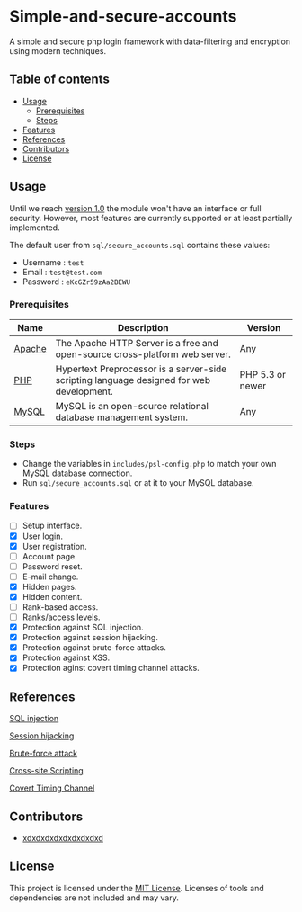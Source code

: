 # Simple-and-secure-accounts
A simple and secure php login framework with data-filtering and encryption using modern techniques.

## Table of contents
- [Usage](#usage)
    - [Prerequisites](#prerequisites)
    - [Steps](#steps)
- [Features](#features)
- [References](#references)
- [Contributors](#contributors)
- [License](#license)

## Usage
Until we reach [version 1.0](https://github.com/JasperDre/Simple-and-secure-accounts/milestones) the module won't have an interface or full security. However, most features are currently supported or at least partially implemented.

The default user from `sql/secure_accounts.sql` contains these values:
- Username	: `test`
- Email	: `test@test.com`
- Password	: `eKcGZr59zAa2BEWU`

### Prerequisites
Name | Description | Version
------------ | ------------- | -------------
[Apache](https://www.apachefriends.org/index.html) | The Apache HTTP Server is a free and open-source cross-platform web server. | Any
[PHP](https://www.apachefriends.org/index.html) |  Hypertext Preprocessor is a server-side scripting language designed for web development. | PHP 5.3 or newer
[MySQL](https://www.apachefriends.org/index.html) | MySQL is an open-source relational database management system. | Any

### Steps
- Change the variables in `includes/psl-config.php` to match your own MySQL database connection.
- Run `sql/secure_accounts.sql` or at it to your MySQL database.

### Features
- [ ] Setup interface.
- [x] User login.
- [x] User registration.
- [ ] Account page.
- [ ] Password reset.
- [ ] E-mail change.
- [x] Hidden pages.
- [x] Hidden content.
- [ ] Rank-based access.
- [ ] Ranks/access levels.
- [x] Protection against SQL injection.
- [x] Protection against session hijacking.
- [x] Protection against brute-force attacks.
- [x] Protection against XSS.
- [x] Protection aginst covert timing channel attacks.
    
## References
[SQL injection](https://www.w3schools.com/sql/sql_injection.asp)

[Session hijacking](https://www.owasp.org/index.php/Session_hijacking_attack)

[Brute-force attack](https://en.wikipedia.org/wiki/Brute-force_attack)

[Cross-site Scripting](https://www.owasp.org/index.php/Cross-site_Scripting_%28XSS%29)

[Covert Timing Channel](https://cwe.mitre.org/data/definitions/385.html)

## Contributors
- [xdxdxdxdxdxdxdxdxd](https://github.com/JasperDre/Simple-and-secure-accounts/issues?utf8=%E2%9C%93&q=author%3Axdxdxdxdxdxdxdxdxd)

## License
This project is licensed under the [MIT License](https://github.com/JasperDre/Simple-and-secure-accounts/blob/master/LICENSE.md).
Licenses of tools and dependencies are not included and may vary.
